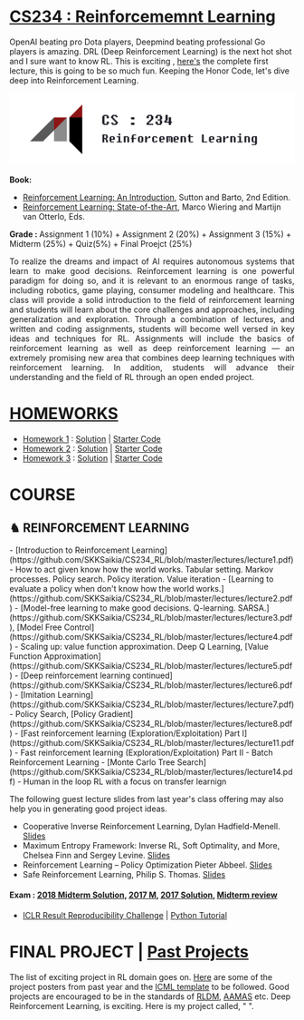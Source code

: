 # [CS234 : Reinforcememnt Learning](http://web.stanford.edu/class/cs234/index.html)

OpenAI beating pro Dota players, Deepmind beating professional Go players is amazing. DRL (Deep Reinforcement Learning) is the next hot shot and I sure want to know RL. This is exciting , [here's](https://mvideos.stanford.edu/Preview/LoadPreview/253#) the complete first lecture, this is going to be so much fun. Keeping the Honor Code, let's dive deep into Reinforcement Learning.

<img src="https://github.com/SKKSaikia/CS234_RL/blob/master/img/AIstan.jpg">

<b> Book: </b>
- [Reinforcement Learning: An Introduction](https://github.com/SKKSaikia/CS234_RL/blob/master/doc/SuttonBartoIPRLBook2ndEd.pdf), Sutton and Barto, 2nd Edition.
- [Reinforcement Learning: State-of-the-Art](https://github.com/SKKSaikia/CS234_RL/blob/master/doc/RL.pdf), Marco Wiering and Martijn van Otterlo, Eds.

<b> Grade : </b> Assignment 1 (10%) + Assignment 2 (20%) + Assignment 3 (15%) + Midterm (25%) + Quiz(5%) + Final Proejct (25%)

<p align="justify">To realize the dreams and impact of AI requires autonomous systems that learn to make good decisions. Reinforcement learning is one powerful paradigm for doing so, and it is relevant to an enormous range of tasks, including robotics, game playing, consumer modeling and healthcare. This class will provide a solid introduction to the field of reinforcement learning and students will learn about the core challenges and approaches, including generalization and exploration. Through a combination of lectures, and written and coding assignments, students will become well versed in key ideas and techniques for RL. Assignments will include the basics of reinforcement learning as well as deep reinforcement learning — an extremely promising new area that combines deep learning techniques with reinforcement learning. In addition, students will advance their understanding and the field of RL through an open ended project.</p>

# [HOMEWORKS](https://github.com/SKKSaikia/CS234_RL/tree/master/hw)

- [Homework 1](https://github.com/SKKSaikia/CS234_RL/blob/master/hw/assignment1/assignment1.pdf) : [Solution](https://github.com/SKKSaikia/CS234_RL/blob/master/hw/assignment1/assignment1_solution.pdf) | [Starter Code](https://github.com/SKKSaikia/CS234_RL/tree/master/assignment1)
- [Homework 2](https://github.com/SKKSaikia/CS234_RL/blob/master/hw/assignment2/assignment2.pdf) : [Solution](https://github.com/SKKSaikia/CS234_RL/blob/master/hw/assignment2/solution2.pdf) | [Starter Code](https://github.com/SKKSaikia/CS234_RL/tree/master/assignment2)
- [Homework 3](https://github.com/SKKSaikia/CS234_RL/blob/master/hw/assignment3/assignment3.pdf) : [Solution](https://github.com/SKKSaikia/CS234_RL/blob/master/hw/assignment3/assignment3_solution.pdf) | [Starter Code](https://github.com/SKKSaikia/CS234_RL/tree/master/assignment3)

# COURSE

<h2><b> ♞ REINFORCEMENT LEARNING </b></h2>
- [Introduction to Reinforcement Learning](https://github.com/SKKSaikia/CS234_RL/blob/master/lectures/lecture1.pdf)
- How to act given know how the world works. Tabular setting. Markov processes. Policy search. Policy iteration. Value iteration
- [Learning to evaluate a policy when don't know how the world works.](https://github.com/SKKSaikia/CS234_RL/blob/master/lectures/lecture2.pdf)
- [Model-free learning to make good decisions. Q-learning. SARSA.](https://github.com/SKKSaikia/CS234_RL/blob/master/lectures/lecture3.pdf), [Model Free Control](https://github.com/SKKSaikia/CS234_RL/blob/master/lectures/lecture4.pdf)
- Scaling up: value function approximation. Deep Q Learning, [Value Function Approximation](https://github.com/SKKSaikia/CS234_RL/blob/master/lectures/lecture5.pdf)
- [Deep reinforcement learning continued](https://github.com/SKKSaikia/CS234_RL/blob/master/lectures/lecture6.pdf)
- [Imitation Learning](https://github.com/SKKSaikia/CS234_RL/blob/master/lectures/lecture7.pdf)
- Policy Search, [Policy Gradient](https://github.com/SKKSaikia/CS234_RL/blob/master/lectures/lecture8.pdf)
- [Fast reinforcement learning (Exploration/Exploitation) Part I](https://github.com/SKKSaikia/CS234_RL/blob/master/lectures/lecture11.pdf)
- Fast reinforcement learning (Exploration/Exploitation) Part II
- Batch Reinforcement Learning
- [Monte Carlo Tree Search](https://github.com/SKKSaikia/CS234_RL/blob/master/lectures/lecture14.pdf)
- Human in the loop RL with a focus on transfer learnign

The following guest lecture slides from last year's class offering may also help you in generating good project ideas. 
- Cooperative Inverse Reinforcement Learning, Dylan Hadfield-Menell. [Slides](https://github.com/SKKSaikia/CS234_RL/blob/master/slides/cs234_guest_lecture_cooperative_inverse_rl.pdf)
- Maximum Entropy Framework: Inverse RL, Soft Optimality, and More, Chelsea Finn and Sergey Levine. [Slides](https://github.com/SKKSaikia/CS234_RL/blob/master/slides/cs234_guest_lecture_maxent_invrl.pdf)
- Reinforcement Learning – Policy Optimization Pieter Abbeel. [Slides](https://github.com/SKKSaikia/CS234_RL/blob/master/slides/cs234_guest_lecture_policy_gradients.pdf)
- Safe Reinforcement Learning, Philip S. Thomas. [Slides](https://github.com/SKKSaikia/CS234_RL/blob/master/slides/cs234_guest_lecture_safe_rl.pdf)

#### Exam : [2018 Midterm Solution](https://github.com/SKKSaikia/CS234_RL/blob/master/2017-18_mid.pdf), [2017 M](https://github.com/SKKSaikia/CS234_RL/blob/master/exam/cs234-midterm-2017.pdf), [2017 Solution](https://github.com/SKKSaikia/CS234_RL/blob/master/exam/cs234-midterm-2017-soln.pdf), [Midterm review]()

- [ICLR Result Reproducibility Challenge](https://www.cs.mcgill.ca/~jpineau/ICLR2018-ReproducibilityChallenge.html) | [Python Tutorial](http://cs231n.github.io/python-numpy-tutorial/)

# FINAL PROJECT | [Past Projects](http://web.stanford.edu/class/cs234/project.html)

The list of exciting project in RL domain goes on. [Here](https://github.com/SKKSaikia/CS234_RL/tree/master/poster) are some of the project posters from past year and the [ICML template](https://github.com/SKKSaikia/CS234_RL/blob/master/icml2018_style.tar.gz) to be followed. Good projects are encouraged to be in the standards of [RLDM](http://rldm.org/), [AAMAS](http://www.aamas-conference.org/) etc. Deep Reinforcement Learning, is exciting. Here is my project called, " ".
